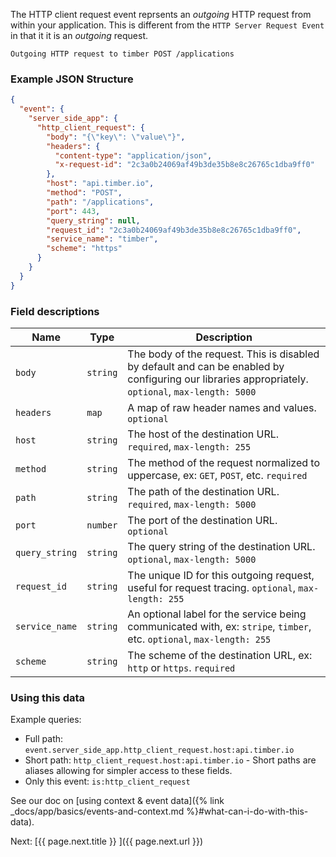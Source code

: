 The HTTP client request event reprsents an _outgoing_ HTTP request from within your application.
This is different from the `HTTP Server Request Event` in that it it is an _outgoing_ request.

```
Outgoing HTTP request to timber POST /applications
```

### Example JSON Structure

```json
{
  "event": {
    "server_side_app": {
      "http_client_request": {
        "body": "{\"key\": \"value\"}",
        "headers": {
          "content-type": "application/json",
          "x-request-id": "2c3a0b24069af49b3de35b8e8c26765c1dba9ff0"
        },
        "host": "api.timber.io",
        "method": "POST",
        "path": "/applications",
        "port": 443,
        "query_string": null,
        "request_id": "2c3a0b24069af49b3de35b8e8c26765c1dba9ff0",
        "service_name": "timber",
        "scheme": "https"
      }
    }
  }
}
```


### Field descriptions

Name | Type | Description
-----|------|------------
`body` | `string` | The body of the request. This is disabled by default and can be enabled by configuring our libraries appropriately. `optional`, `max-length: 5000`
`headers` | `map` | A map of raw header names and values. `optional`
`host` | `string` | The host of the destination URL. `required`, `max-length: 255`
`method` | `string` | The method of the request normalized to uppercase, ex: `GET`, `POST`, etc. `required`
`path` | `string` | The path of the destination URL. `required`, `max-length: 5000`
`port` | `number` | The port of the destination URL. `optional`
`query_string` | `string` | The query string of the destination URL. `optional`, `max-length: 5000`
`request_id` | `string` | The unique ID for this outgoing request, useful for request tracing. `optional`, `max-length: 255`
`service_name` | `string` | An optional label for the service being communicated with, ex: `stripe`, `timber`, etc. `optional`, `max-length: 255`
`scheme` | `string` | The scheme of the destination URL, ex: `http` or `https`. `required`


### Using this data

Example queries:

* Full path: `event.server_side_app.http_client_request.host:api.timber.io`
* Short path: `http_client_request.host:api.timber.io` - Short paths are aliases allowing for simpler access to these fields.
* Only this event: `is:http_client_request`

See our doc on [using context & event data]({% link _docs/app/basics/events-and-context.md %}#what-can-i-do-with-this-data).


<div class="next">
  Next: [{{ page.next.title }} <i class="fa fa-arrow-circle-right" aria-hidden="true"></i>]({{ page.next.url }})
</div>